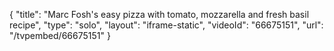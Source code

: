 {
    "title": "Marc Fosh's easy pizza with tomato, mozzarella and fresh basil recipe",
    "type": "solo",
    "layout": "iframe-static",
    "videoId": "66675151",
    "url": "\/tvpembed\/66675151"
}